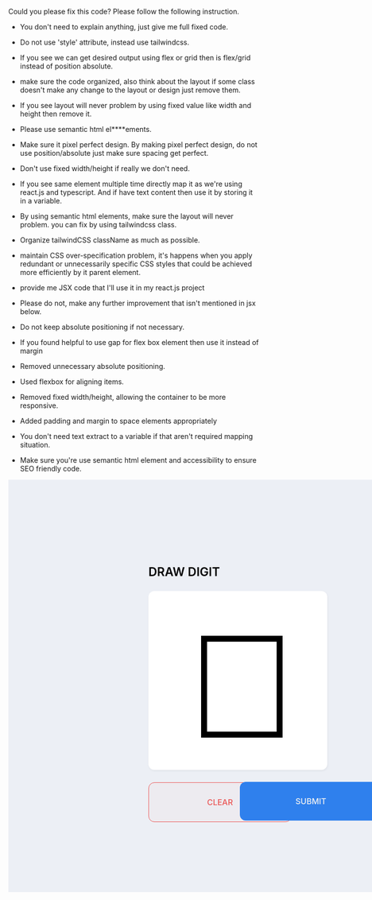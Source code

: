 Could you please fix this code?
Please follow the following instruction.

-  You don't need to explain anything, just give me full fixed code.
-  Do not use 'style' attribute, instead use tailwindcss.
-  If you see we can get desired output using flex or grid then is flex/grid instead of position absolute.
-  make sure the code organized, also think about the layout if some class doesn't make any change to the layout or design just remove them.
-  If you see layout will never problem by using fixed value like width and height then remove it.
-  Please use semantic html el****ements.
-  Make sure it pixel perfect design. By making pixel perfect design, do not use position/absolute just make sure spacing get perfect.
-  Don't use fixed width/height if really we don't need.
-  If you see same element multiple time directly map it as we're using react.js and typescript. And if have text content then use it by storing it in a variable.
-  By using semantic html elements, make sure the layout will never problem. you can fix by using tailwindcss class.
-  Organize tailwindCSS className as much as possible.
-  maintain CSS over-specification problem, it's happens when you apply redundant or unnecessarily specific CSS styles that could be achieved more efficiently by it parent element.
-  provide me JSX code that I'll use it in my react.js project
-  Please do not, make any further improvement that isn't mentioned in jsx below.
-  Do not keep absolute positioning if not necessary.
-  If you found helpful to use gap for flex box element then use it instead of margin

-  Removed unnecessary absolute positioning.
-  Used flexbox for aligning items.
-  Removed fixed width/height, allowing the container to be more responsive.
-  Added padding and margin to space elements appropriately
-  You don't need text extract to a variable if that aren't required mapping situation.
-  Make sure you're use semantic html element and accessibility to ensure SEO friendly code.


<div style="width: 1440px; height: 830px; position: relative; background: #ECEFF5">
  <div style="width: 876px; height: 488px; left: 282px; top: 171px; position: absolute">
    <div style="width: 360px; height: 488px; left: 0px; top: 0px; position: absolute">
      <div style="width: 360px; height: 51px; left: 0px; top: 437px; position: absolute">
        <div style="width: 176px; height: 50px; padding-left: 55px; padding-right: 55px; padding-top: 14px; padding-bottom: 14px; left: 0px; top: 1px; position: absolute; background: rgba(235, 87, 87, 0.03); border-radius: 12px; overflow: hidden; border: 1px #EB5757 solid; justify-content: center; align-items: center; gap: 8px; display: inline-flex">
          <div style="text-align: center; color: #EB5757; font-size: 16px; font-family: Inter; font-weight: 500; text-transform: uppercase; word-wrap: break-word">Clear</div>
        </div>
        <div style="width: 176px; height: 50px; padding-left: 55px; padding-right: 55px; padding-top: 14px; padding-bottom: 14px; left: 184px; top: 0px; position: absolute; background: #2F80ED; border-radius: 12px; overflow: hidden; justify-content: center; align-items: center; gap: 8px; display: inline-flex">
          <div style="text-align: center; color: #F2F2F2; font-size: 16px; font-family: Inter; font-weight: 500; text-transform: uppercase; word-wrap: break-word">Submit</div>
        </div>
      </div>
      <div style="width: 360px; height: 413px; left: 0px; top: 0px; position: absolute">
        <div style="width: 360px; height: 360px; left: 0px; top: 53px; position: absolute">
          <div style="width: 360px; height: 360px; left: 0px; top: 0px; position: absolute; background: white; box-shadow: 1px 2px 4px rgba(0, 0, 0, 0.05); border-radius: 12px"></div>
          <div style="width: 140px; height: 180.40px; left: 106.15px; top: 90.43px; position: absolute; border: 12px black solid"></div>
        </div>
        <div style="left: 0px; top: 0px; position: absolute; color: black; font-size: 24px; font-family: Inter; font-weight: 600; text-transform: uppercase; word-wrap: break-word">Draw digit</div>
      </div>
    </div>
    <div style="width: 360px; height: 413px; left: 516px; top: 0px; position: absolute">
      <div style="left: 0px; top: 0px; position: absolute; color: black; font-size: 24px; font-family: Inter; font-weight: 600; text-transform: uppercase; word-wrap: break-word">Predict digit</div>
      <div style="width: 360px; height: 360px; padding-left: 107px; padding-right: 107px; padding-top: 38px; padding-bottom: 38px; left: 0px; top: 53px; position: absolute; background: white; box-shadow: 1px 2px 4px rgba(0, 0, 0, 0.05); border-radius: 12px; overflow: hidden; flex-direction: column; justify-content: center; align-items: center; gap: 10px; display: inline-flex">
        <div style="text-align: center; color: black; font-size: 280px; font-family: Imprima; font-weight: 400; text-transform: uppercase; word-wrap: break-word">4</div>
      </div>
    </div>
  </div>
</div>